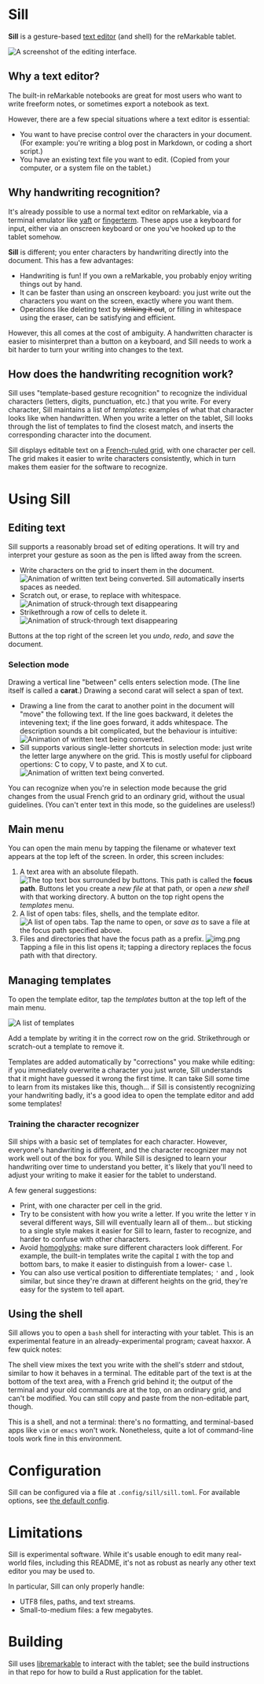 # Sill

**Sill** is a gesture-based [text editor]
(and shell) for the reMarkable tablet.

[text editor]: https://en.wikipedia.org/wiki/Text_editor

![A screenshot of the editing interface.](screenshots/editing-banner.png)

## Why a text editor?

The built-in reMarkable notebooks are great for most users
who want to write freeform notes, or sometimes export a
notebook as text.

However, there are a few special situations where a text
editor is essential:

- You want to have precise control over the characters in
  your document. (For example: you're writing a blog post in
  Markdown, or coding a short script.)
- You have an existing text file you want to edit. (Copied
  from your computer, or a system file on the tablet.)

## Why handwriting recognition?

It's already possible to use a normal text editor on
reMarkable, via a terminal emulator like [yaft] or
[fingerterm]. These apps use a keyboard for
input, either via an onscreen keyboard or one you've hooked
up to the tablet somehow.

**Sill** is different; you enter characters by handwriting
directly into the document. This has a few advantages:

- Handwriting is fun! If you own a reMarkable, you probably
  enjoy writing things out by hand.
- It can be faster than using an onscreen keyboard: you just
  write out the characters you want on the screen, exactly
  where you want them.
- Operations like deleting text by ~~striking it out~~,
  or filling in whitespace using the eraser, can be
  satisfying and efficient.

However, this all comes at the cost of ambiguity. A
handwritten character is easier to misinterpret than a
button on a keyboard, and Sill needs to work a
bit harder to turn your writing into changes to the text.

[yaft]: https://github.com/timower/rM2-stuff/tree/master/apps/yaft
[fingerterm]: https://github.com/dixonary/fingerterm-reMarkable

## How does the handwriting recognition work?

Sill uses "template-based gesture recognition" to recognize
the individual characters (letters, digits, punctuation,
etc.) that you write. For every character, Sill maintains
a list of _templates_: examples of what that character
looks like when handwritten. When you write a letter on the
tablet, Sill looks through the list of templates to find the
closest match, and inserts the corresponding character into
the document.

Sill displays editable text on a [French-ruled grid],
with one character per cell. The grid makes it easier to
write characters consistently, which in turn makes them
easier for the software to recognize.

[French-ruled grid]: https://en.wikipedia.org/wiki/Ruled_paper#France

# Using Sill

## Editing text

Sill supports a reasonably broad set of editing operations.
It will try and interpret your gesture as soon as the pen
is lifted away from the screen.

- Write characters on the grid to insert them in the document.
  ![Animation of written text being converted.](screenshots/sill-write.gif)
  Sill automatically inserts spaces as needed.
- Scratch out, or erase, to replace with whitespace.
  ![Animation of struck-through text disappearing](screenshots/sill-erase.gif)
- Strikethrough a row of cells to delete it.
  ![Animation of struck-through text disappearing](screenshots/sill-strikethrough.gif)

Buttons at the top right of the screen let you _undo_,
_redo_, and _save_ the document.

### Selection mode

Drawing a vertical line "between" cells enters selection mode.
(The line itself is called a **carat**.)
Drawing a second carat will select a span of text.

- Drawing a line from the carat to another point in the document will "move" the following text. If the line goes backward, it deletes the intevening text; if the line goes forward, it adds whitespace. The description sounds a bit complicated, but the behaviour is intuitive: 
  ![Animation of written text being converted.](screenshots/sill-move.gif)
- Sill supports various single-letter shortcuts in selection mode: just write the letter large anywhere on the grid. This is mostly useful for clipboard opertions: C to copy, V to paste, and X to cut.
  ![Animation of written text being converted.](screenshots/sill-cut-paste.gif)

You can recognize when you're in selection mode because
the grid changes from the usual French grid to an ordinary
grid, without the usual guidelines. (You can't enter text
in this mode, so the guidelines are useless!) 

## Main menu

You can open the main menu by tapping the filename or
whatever text appears at the top left of the screen. In order,
this screen includes:
1. A text area with an absolute filepath.
    ![The top text box surrounded by buttons.](screenshots/sill-menu-top.png)
   This path is called the **focus path**. Buttons let you
   create a _new file_ at that path, or open a _new shell_
   with that working directory. A button on the top right opens the _templates_ menu.
2. A list of open tabs: files, shells, and the template
    editor.
    ![A list of open tabs.](screenshots/tab-list.png)
    Tap the name to open, or _save as_ to save a file at the focus path specified above.
3. Files and directories that have the focus path as a prefix.
   ![img.png](screenshots/paths.png)
    Tapping a file in this list opens it; tapping a
    directory replaces the focus path with that directory.

## Managing templates

To open the template editor, tap the _templates_
button at the top left of the main menu.

![A list of templates](screenshots/templates-crop.png)

Add a template by writing it in the correct row on the grid.
Strikethrough or scratch-out a template to remove it. 

Templates are added automatically by "corrections" you make
while editing: if you immediately overwrite a character you just
wrote, Sill understands that it might have guessed it wrong the
first time. It can take Sill some time to learn from its mistakes
like this, though... if Sill is consistently recognizing your
handwriting badly, it's a good idea to open the template editor
and add some templates!

### Training the character recognizer

Sill ships with a basic set of templates for each character.
However, everyone's handwriting is different, and the
character recognizer may not work well out of the box for
you. While Sill is designed to learn your handwriting over time to
understand you better, it's likely that you'll need to
adjust your writing to make it easier for the tablet
to understand.

A few general suggestions:

- Print, with one character per cell in the grid.
- Try to be consistent with how you write a letter. If you
  write the letter `Y` in several different ways, Sill
  will eventually learn all of them... but sticking
  to a single style makes it easier for Sill to learn,
  faster to recognize, and harder to confuse with other
  characters.
- Avoid [homoglyphs]: make sure different
  characters look different. For example, the built-in
  templates write the capital `I` with the top and bottom
  bars, to make it easier to distinguish from a lower-
  case `l`.
- You can also use vertical position to differentiate
  templates; `'` and `,` look similar, but since they're
  drawn at different heights on the grid, they're easy for
  the system to tell apart.

[homoglyphs]: https://en.wikipedia.org/wiki/Homoglyph

## Using the shell

Sill allows you to open a `bash` shell for interacting with
your tablet. This is an experimental feature in an
already-experimental program; caveat haxxor. A few quick
notes:

The shell view mixes the text you write with the shell's
stderr and stdout, similar to how it behaves in a terminal.
The editable part of the text is at the bottom of the text
area, with a French grid behind it; the output of the terminal
and your old commands are at the top, on an ordinary grid,
and can't be modified. You can still copy and paste from the
non-editable part, though.

This is a shell, and not a terminal: there's no formatting,
and terminal-based apps like `vim` or `emacs` won't work.
Nonetheless, quite a lot of command-line tools work fine
in this environment.

# Configuration

Sill can be configured via a
file at `.config/sill/sill.toml`.
For available options, see [the default
config](src/sill.toml).

# Limitations

Sill is experimental software. While it's usable enough
to edit many real-world files, including this README, it's
not as robust as nearly any other text editor you may be
used to.

In particular, Sill can only properly handle:
- UTF8 files, paths, and text streams.
- Small-to-medium files: a few megabytes.

# Building

Sill uses [libremarkable] to interact with the tablet;
see the build instructions in that repo for how to build
a Rust application for the tablet.

[libremarkable]: https://github.com/canselcik/libremarkable
